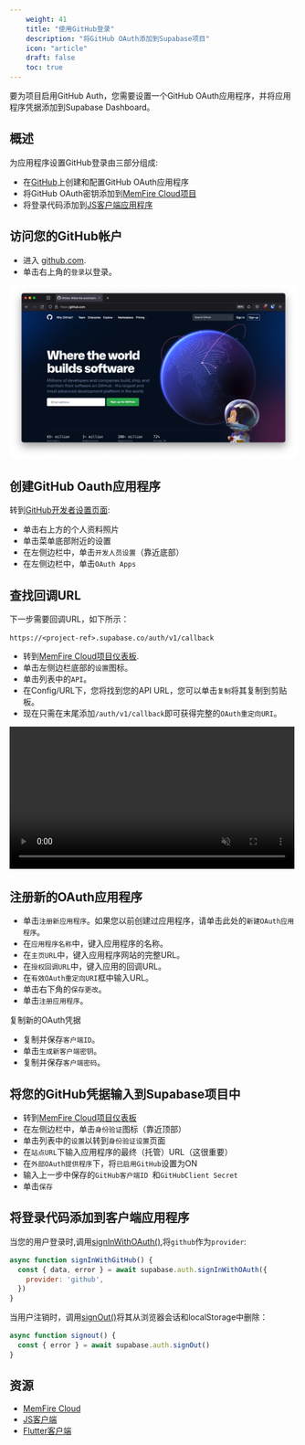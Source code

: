 ```yaml
---
    weight: 41
    title: "使用GitHub登录"
    description: "将GitHub OAuth添加到Supabase项目"
    icon: "article"
    draft: false
    toc: true
---
```


要为项目启用GitHub Auth，您需要设置一个GitHub OAuth应用程序，并将应用程序凭据添加到Supabase Dashboard。

## 概述

为应用程序设置GitHub登录由三部分组成:

- 在[GitHub](https://github.com)上创建和配置GitHub OAuth应用程序
- 将GitHub OAuth密钥添加到[MemFire Cloud项目](https://cloud.memfiredb.com)
- 将登录代码添加到[JS客户端应用程序](https://github.com/supabase/supabase-js)

## 访问您的GitHub帐户

- 进入 [github.com](https://github.com).
- 单击右上角的`登录`以登录。

<img src="../../../img/guides/auth-github/github-portal.png">

## 创建GitHub Oauth应用程序

转到[GitHub开发者设置页面](https://github.com/settings/developers):

- 单击右上方的个人资料照片
- 单击菜单底部附近的设置
- 在左侧边栏中，单击`开发人员设置`（靠近底部）
- 在左侧边栏中，单击`OAuth Apps`

## 查找回调URL

下一步需要回调URL，如下所示：

`https://<project-ref>.supabase.co/auth/v1/callback`

- 转到[MemFire Cloud项目仪表板](https://cloud.memfiredb.com).
- 单击左侧边栏底部的`设置`图标。
- 单击列表中的`API`。
- 在Config/URL下，您将找到您的API URL，您可以单击`复制`将其复制到剪贴板。
- 现在只需在末尾添加`/auth/v1/callback`即可获得完整的`OAuth重定向URI`。

<video width="99%" muted playsInline controls="true">
  <source src="../../../videos/api/api-url-and-key.mp4" type="video/mp4" muted playsInline />
</video>

## 注册新的OAuth应用程序

- 单击`注册新应用程序`。如果您以前创建过应用程序，请单击此处的`新建OAuth应用程序`。
- 在`应用程序名称`中，键入应用程序的名称。
- 在`主页URL`中，键入应用程序网站的完整URL。
- 在`授权回调URL`中，键入应用的回调URL。
- 在`有效OAuth重定向URI`框中输入URL。
- 单击右下角的`保存更改`。
- 单击`注册应用程序`。

复制新的OAuth凭据

- 复制并保存`客户端ID`。
- 单击`生成新客户端密钥`。
- 复制并保存`客户端密码`。

## 将您的GitHub凭据输入到Supabase项目中

- 转到[MemFire Cloud项目仪表板](https://cloud.memfiredb.com)
- 在左侧边栏中，单击`身份验证`图标（靠近顶部）
- 单击列表中的`设置`以转到`身份验证设置`页面
- 在`站点URL`下输入应用程序的最终（托管）URL（这很重要）
- 在`外部OAuth提供程序`下，将`已启用GitHub`设置为ON
- 输入上一步中保存的`GitHub客户端ID `和`GitHubClient Secret`
- 单击`保存`

## 将登录代码添加到客户端应用程序

当您的用户登录时,调用[signInWithOAuth()](/docs/app/SDKdocs/JavaScript/auth/auth-signinwithoauth),将`github`作为`provider`:

```js
async function signInWithGitHub() {
  const { data, error } = await supabase.auth.signInWithOAuth({
    provider: 'github',
  })
}
```

当用户注销时，调用[signOut()](/docs/app/SDKdocs/JavaScript/auth/auth-signout)将其从浏览器会话和localStorage中删除：

```js
async function signout() {
  const { error } = await supabase.auth.signOut()
}
```

## 资源

- [MemFire Cloud](https://cloud.memfiredb.com)
- [JS客户端](https://github.com/supabase/supabase-js)
- [Flutter客户端](https://github.com/supabase/supabase-flutter)


